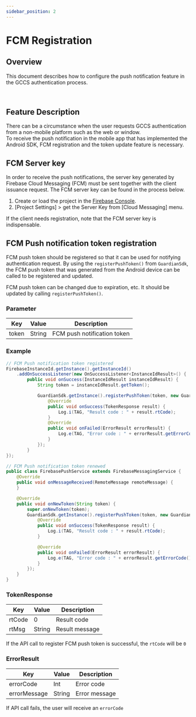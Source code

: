 ```yaml
---
sidebar_position: 2
---
```

# FCM Registration

## Overview
This document describes how to configure the push notification feature in the GCCS authentication process.

<br/>

## Feature Description
There can be a circumstance when the user requests GCCS authentication from a non-mobile platform such as the web or window.  
To receive the push notification in the mobile app that has implemented the Android SDK, FCM registration and the token update feature is necessary.

## FCM Server key 

In order to receive the push notifications, the server key generated by Firebase Cloud Messaging (FCM) must be sent together with the client issuance request.
The FCM server key can be found in the process below.
1. Create or load the project in the [Firebase Console](https://console.firebase.google.com/).
2. [Project Settings] > get the Server Key from [Cloud Messaging] menu.

If the client needs registration, note that the FCM server key is indispensable.


## FCM Push notification token registration
FCM push token should be registered so that it can be used for notifying authentication request.
By using the `registerPushToken()` from `GuardianSdk`, the FCM push token that was generated from the Android device can be called to be registered and updated.

FCM push token can be changed due to expiration, etc. It should be updated by calling `registerPushToken()`.

### Parameter
|Key|Value|Description|
|------|---|---|
|token|String|FCM push notification token|

### Example
```java
// FCM Push notification token registered
FirebaseInstanceId.getInstance().getInstanceId()
    .addOnSuccessListener(new OnSuccessListener<InstanceIdResult>() {
        public void onSuccess(InstanceIdResult instanceIdResult) {
            String token = instanceIdResult.getToken();

            GuardianSdk.getInstance().registerPushToken(token, new GuardianResponseCallback<TokenResponse>() {
                @Override
                public void onSuccess(TokenResponse result) {
                    Log.i(TAG, "Result code : " + result.rtCode);
                }
                @Override
                public void onFailed(ErrorResult errorResult) {
                    Log.e(TAG, "Error code : " + errorResult.getErrorCode());
                }
            });
        }
});

// FCM Push notification token renewed
public class FirebasePushService extends FirebaseMessagingService {
    @Override
    public void onMessageReceived(RemoteMessage remoteMessage) {
    }

    @Override
    public void onNewToken(String token) {
        super.onNewToken(token);
        GuardianSdk.getInstance().registerPushToken(token, new GuardianResponseCallback<TokenResponse>() {
            @Override
            public void onSuccess(TokenResponse result) {
                Log.i(TAG, "Result code : " + result.rtCode);
            }

            @Override
            public void onFailed(ErrorResult errorResult) {
                Log.e(TAG, "Error code : " + errorResult.getErrorCode());
            }
        });
    }
}
```
### TokenResponse
|Key|Value|Description|
|------|---|---|
|rtCode|0|Result code|
|rtMsg|String|Result message|

If the API call to register FCM push token is successful, the `rtCode` will be `0`

### ErrorResult
|Key|Value|Description|
|------|---|---|
|errorCode|Int|Error code|
|errorMessage|String|Error message|

If API call fails, the user will receive an `errorCode`
